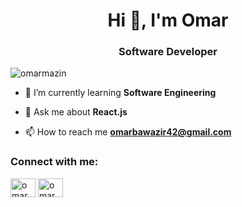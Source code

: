 <h1 align="center">Hi 👋, I'm Omar</h1>
<h3 align="center">Software Developer</h3>

<p align="left"> <img src="https://komarev.com/ghpvc/?username=omarmazin&label=Profile%20views&color=0e75b6&style=flat" alt="omarmazin" /> </p>

- 🌱 I’m currently learning **Software Engineering**

- 💬 Ask me about **React.js**

- 📫 How to reach me **omarbawazir42@gmail.com**

<h3 align="left">Connect with me:</h3>
<p align="left">
<a href="https://twitter.com/omarmazin_" target="blank"><img align="center" src="https://raw.githubusercontent.com/rahuldkjain/github-profile-readme-generator/master/src/images/icons/Social/twitter.svg" alt="omarmazin_" height="30" width="40" /></a>
<a href="https://instagram.com/blade2dev" target="blank"><img align="center" src="https://raw.githubusercontent.com/rahuldkjain/github-profile-readme-generator/master/src/images/icons/Social/instagram.svg" alt="omarmazin_" height="30" width="40" /></a>
</p>



